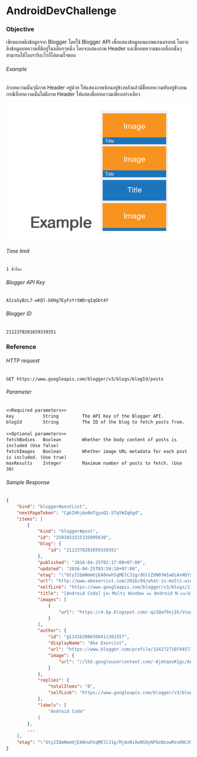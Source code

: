 # AndroidDevChallenge

### Objective
เขียนแอพดึงข้อมูลจาก Blogger โดยใช้ Blogger API เพื่อแสดงข้อมูลบนแอพแอนดรอยด์ โดยจะดึงข้อมูลบทความที่มีอยู่ในบล็อกๆหนึ่ง โดยจะแสดงภาพ Header และชื่อบทความของบล็อกนั้นๆ สามารถใช้ไลบรารีอะไรก็ได้ตามใจชอบ

###### Example
ถ้าบทความนั้นๆมีภาพ Header อยู่ด้วย ให้แสดงภาพซ้อนอยู่ข้างหลังแล้วมีชื่อบทความทับอยู่ข้างบน กรณีที่บทความนั้นไม่มีภาพ Header ให้แสดงชื่อบทความเพียงอย่างเดียว

![Example](https://raw.githubusercontent.com/Nextzy/AndroidDevChallenge/master/images/example.jpg)


###### Time limit
```
1 ชั่วโมง
```

###### Blogger API Key
```
AIzaSyBzL7-wKQl-bOHg7EyFxYrSWDrqIqGbt4Y
```

###### Blogger ID
```
2112378201659339351
```


### Reference

###### HTTP request
```
GET https://www.googleapis.com/blogger/v3/blogs/blogId/posts
```

###### Parameter
```
<<Required parameters>>
key           String         The API Key of the Blogger API.
blogId        String         The ID of the blog to fetch posts from.

<<Optional parameters>>
fetchBodies   Boolean        Whether the body content of posts is included (Use false)
fetchImages   Boolean        Whether image URL metadata for each post is included. (Use true)
maxResults    Integer        Maximum number of posts to fetch. (Use 30)
```

###### Sample Response
```json
{
    "kind": "blogger#postList",
    "nextPageToken": "CgkIHhjAo6mTgyoQ1-S7qYWZq6gd",
    "items": [
        {
            "kind": "blogger#post",
            "id": "2591053315335095630",
            "blog": {
                "id": "2112378201659339351"
            },
            "published": "2016-04-25T02:17:00+07:00",
            "updated": "2016-04-25T03:59:10+07:00",
            "etag": "\"GtyIIQmNmmUjEA0nwhSqMElCJ1g/dGltZXN0YW1wOiAxNDYxNTMxNTUwNzM4Cm9mZnNldDogMjUyMDAwMDAK\"",
            "url": "http://www.akexorcist.com/2016/04/what-is-multi-window-in-android-n-and-how-to-prepare-it.html",
            "selfLink": "https://www.googleapis.com/blogger/v3/blogs/2112378201659339351/posts/2591053315335095630",
            "title": "[Android Code] รู้จัก Multi Window บน Android N และวิธีการรับมือ",
            "images": [
                {
                    "url": "https://4.bp.blogspot.com/-qz1Qaf9sjIk/VxxgiOErARI/AAAAAAAA6QU/CyhdRwroUvQLr3bEIldUxWV4H9i05FfegCLcB/s1200/multi_window_in_android_n-header.jpg"
                }
            ],
            "author": {
                "id": "g114162000308411301557",
                "displayName": "Ake Exorcist",
                "url": "https://www.blogger.com/profile/15427271074457300336",
                "image": {
                    "url": "//lh5.googleusercontent.com/-8jmtqovK1gc/AAAAAAAAAAI/AAAAAAAA5ZM/AkbiWBmGXZ0/s35-c/photo.jpg"
                }
            },
            "replies": {
                "totalItems": "0",
                "selfLink": "https://www.googleapis.com/blogger/v3/blogs/2112378201659339351/posts/2591053315335095630/comments"
            },
            "labels": [
                "Android Code"
            ]
        },
        ...
    ],
    "etag": "\"GtyIIQmNmmUjEA0nwhSqMElCJ1g/MjAxNi0wNS0yNFQxNzowMzo0NC45MDZa\""
}
```


